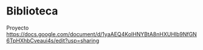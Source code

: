 # Biblioteca
Proyecto
https://docs.google.com/document/d/1yaAEQ4KolHNYBtA8nHXUHlb9NfGN6TpHXhbCveaui4s/edit?usp=sharing

